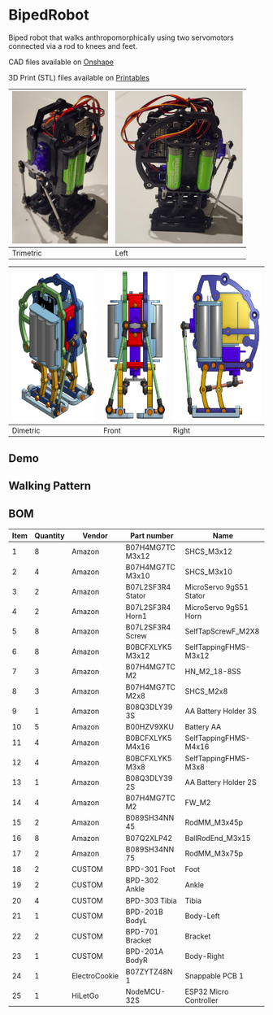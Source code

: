 # BipedRobot

Biped robot that walks anthropomorphically using two servomotors connected via a rod to knees and feet. 

CAD files available on [Onshape](https://cad.onshape.com/documents/b0b0a56c48c90921d649a003/w/984f0bb5134c6d690e5136fb/e/ef8f33fb360a985de84ede6d?bomType=structured&renderMode=0&rightPanel=BOMPanel&uiState=6581f5c286feba03bf2c3338)

3D Print (STL) files available on [Printables](https://www.printables.com/model/683150-biped-robot)

| <img src="imgs/trimetric-make.png" height=300> | <img src="imgs/left-make.png" height=300> |
|---|---|
|Trimetric | Left |

| <img src="imgs/dimetric.png" height=300> | <img src="imgs/front.png" height=300> | <img src="imgs/right.png" height=300> |
|---|---|---|
|Dimetric | Front | Right |

## Demo

## Walking Pattern


## BOM

|Item|Quantity|Vendor       |Part number      |Name                   |
|----|--------|-------------|-----------------|-----------------------|
|1   |8       |Amazon       |B07H4MG7TC M3x12 |SHCS_M3x12             |
|2   |4       |Amazon       |B07H4MG7TC M3x10 |SHCS_M3x10             |
|3   |2       |Amazon       |B07L2SF3R4 Stator|MicroServo 9gS51 Stator|
|4   |2       |Amazon       |B07L2SF3R4 Horn1 |MicroServo 9gS51 Horn  |
|5   |8       |Amazon       |B07L2SF3R4 Screw |SelfTapScrewF_M2X8     |
|6   |8       |Amazon       |B0BCFXLYK5 M3x12 |SelfTappingFHMS-M3x12  |
|7   |3       |Amazon       |B07H4MG7TC M2    |HN_M2_18-8SS           |
|8   |3       |Amazon       |B07H4MG7TC M2x8  |SHCS_M2x8              |
|9   |1       |Amazon       |B08Q3DLY39 3S    |AA Battery Holder 3S   |
|10  |5       |Amazon       |B00HZV9XKU       |Battery AA             |
|11  |4       |Amazon       |B0BCFXLYK5 M4x16 |SelfTappingFHMS-M4x16  |
|12  |4       |Amazon       |B0BCFXLYK5 M3x8  |SelfTappingFHMS-M3x8   |
|13  |1       |Amazon       |B08Q3DLY39 2S    |AA Battery Holder 2S   |
|14  |4       |Amazon       |B07H4MG7TC M2    |FW_M2                  |
|15  |2       |Amazon       |B089SH34NN 45    |RodMM_M3x45p           |
|16  |8       |Amazon       |B07Q2XLP42       |BallRodEnd_M3x15       |
|17  |2       |Amazon       |B089SH34NN 75    |RodMM_M3x75p           |
|18  |2       |CUSTOM       |BPD-301 Foot     |Foot                   |
|19  |2       |CUSTOM       |BPD-302 Ankle    |Ankle                  |
|20  |4       |CUSTOM       |BPD-303 Tibia    |Tibia                  |
|21  |1       |CUSTOM       |BPD-201B BodyL   |Body-Left              |
|22  |2       |CUSTOM       |BPD-701 Bracket  |Bracket                |
|23  |1       |CUSTOM       |BPD-201A BodyR   |Body-Right             |
|24  |1       |ElectroCookie|B07ZYTZ48N 1     |Snappable PCB 1        |
|25  |1       |HiLetGo      |NodeMCU-32S      |ESP32 Micro Controller |
